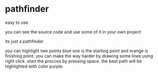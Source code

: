# pathfinder

easy to use

you can see the source code and use some of it in your own project

its just a pathfinder


you can highlight two points blue one is the starting point and orange is finishing point.
you can make the way harder by drawing some lines using right click.
start the procces by pressing space.
the best path will be highlighted with color purple.
